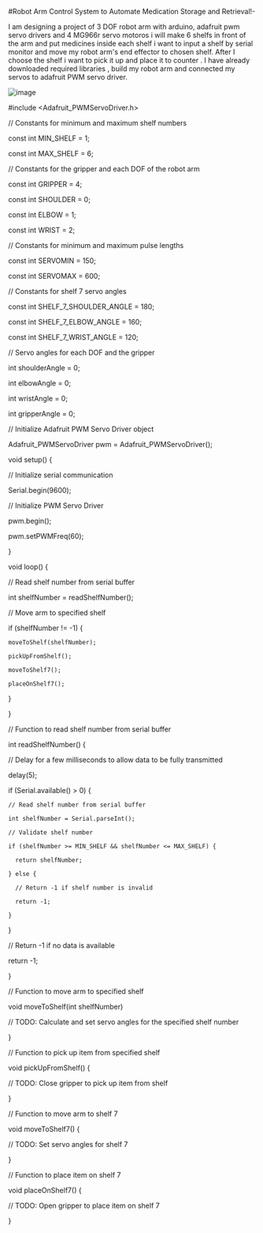 #Robot Arm Control System to Automate Medication Storage and Retrieval!-

I am designing a project of 3 DOF robot arm with  arduino, adafruit pwm servo drivers and 4 MG966r servo motoros i will make 6 shelfs in front of the arm  and put medicines inside each shelf i want to input a shelf by serial monitor and move my robot arm's end effector to chosen shelf. After I choose the shelf i want to pick it up and place it to counter . I have already downloaded required libraries , build my robot arm and connected my servos to adafruit PWM servo driver.

![image](https://user-images.githubusercontent.com/74906633/216340708-62e8fdd7-924e-4be8-88bb-8b7cc910a274.png)


#include <Adafruit_PWMServoDriver.h>

// Constants for minimum and maximum shelf numbers

const int MIN_SHELF = 1;

const int MAX_SHELF = 6;

// Constants for the gripper and each DOF of the robot arm

const int GRIPPER = 4;

const int SHOULDER = 0;

const int ELBOW = 1;

const int WRIST = 2;

// Constants for minimum and maximum pulse lengths

const int SERVOMIN = 150;

const int SERVOMAX = 600;

// Constants for shelf 7 servo angles

const int SHELF_7_SHOULDER_ANGLE = 180;

const int SHELF_7_ELBOW_ANGLE = 160;

const int SHELF_7_WRIST_ANGLE = 120;


// Servo angles for each DOF and the gripper

int shoulderAngle = 0;

int elbowAngle = 0;

int wristAngle = 0;

int gripperAngle = 0;


// Initialize Adafruit PWM Servo Driver object

Adafruit_PWMServoDriver pwm = Adafruit_PWMServoDriver();

void setup() {

  // Initialize serial communication
  
  Serial.begin(9600);

  // Initialize PWM Servo Driver
  
  pwm.begin();
  
  pwm.setPWMFreq(60);
  
}

void loop() {

  // Read shelf number from serial buffer
  
  int shelfNumber = readShelfNumber();

  // Move arm to specified shelf
  
  if (shelfNumber != -1) {
  
    moveToShelf(shelfNumber);
    
    pickUpFromShelf();
    
    moveToShelf7();
    
    placeOnShelf7();
    
  }
  
}

// Function to read shelf number from serial buffer

int readShelfNumber() {

  // Delay for a few milliseconds to allow data to be fully transmitted
  
  delay(5);

  if (Serial.available() > 0) {
  
    // Read shelf number from serial buffer
    
    int shelfNumber = Serial.parseInt();

    // Validate shelf number
    
    if (shelfNumber >= MIN_SHELF && shelfNumber <= MAX_SHELF) {
    
      return shelfNumber;
      
    } else {
    
      // Return -1 if shelf number is invalid
      
      return -1;
      
    }
  }
  
  // Return -1 if no data is available
  
  return -1;
  
}

// Function to move arm to specified shelf

void moveToShelf(int shelfNumber) 

  // TODO: Calculate and set servo angles for the specified shelf number
  
}

// Function to pick up item from specified shelf

void pickUpFromShelf() {

  // TODO: Close gripper to pick up item from shelf
  
}

// Function to move arm to shelf 7

void moveToShelf7() {

  // TODO: Set servo angles for shelf 7
  
}

// Function to place item on shelf 7

void placeOnShelf7() {

  // TODO: Open gripper to place item on shelf 7
  
}
